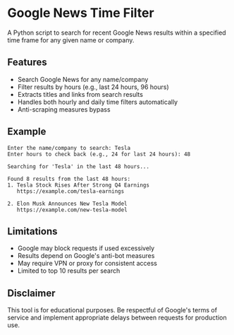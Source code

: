 # Google News Time Filter

A Python script to search for recent Google News results within a specified time frame for any given name or company.

## Features

- Search Google News for any name/company
- Filter results by hours (e.g., last 24 hours, 96 hours)
- Extracts titles and links from search results
- Handles both hourly and daily time filters automatically
- Anti-scraping measures bypass

## Example

```
Enter the name/company to search: Tesla
Enter hours to check back (e.g., 24 for last 24 hours): 48

Searching for 'Tesla' in the last 48 hours...

Found 8 results from the last 48 hours:
1. Tesla Stock Rises After Strong Q4 Earnings
   https://example.com/tesla-earnings

2. Elon Musk Announces New Tesla Model
   https://example.com/new-tesla-model
```

## Limitations

- Google may block requests if used excessively
- Results depend on Google's anti-bot measures
- May require VPN or proxy for consistent access
- Limited to top 10 results per search

## Disclaimer

This tool is for educational purposes. Be respectful of Google's terms of service and implement appropriate delays between requests for production use.
